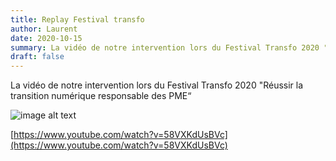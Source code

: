 ```yaml
---
title: Replay Festival transfo
author: Laurent
date: 2020-10-15
summary: La vidéo de notre intervention lors du Festival Transfo 2020 "Réussir la transition numérique responsable des PME“
draft: false
---
```


La vidéo de notre intervention lors du Festival Transfo 2020 "Réussir la transition numérique responsable des PME“

![image alt text](/images/Replay_Festival_transfo.md0.png)

[https://www.youtube.com/watch?v=58VXKdUsBVc](https://www.youtube.com/watch?v=58VXKdUsBVc)
